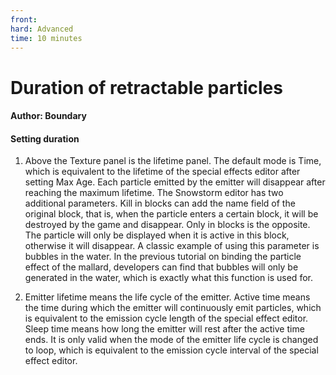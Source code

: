 ```yaml
--- 
front: 
hard: Advanced 
time: 10 minutes 
--- 
```


# Duration of retractable particles 



#### Author: Boundary 



#### Setting duration 

1) Above the Texture panel is the lifetime panel. The default mode is Time, which is equivalent to the lifetime of the special effects editor after setting Max Age. Each particle emitted by the emitter will disappear after reaching the maximum lifetime. The Snowstorm editor has two additional parameters. Kill in blocks can add the name field of the original block, that is, when the particle enters a certain block, it will be destroyed by the game and disappear. Only in blocks is the opposite. The particle will only be displayed when it is active in this block, otherwise it will disappear. A classic example of using this parameter is bubbles in the water. In the previous tutorial on binding the particle effect of the mallard, developers can find that bubbles will only be generated in the water, which is exactly what this function is used for. 

2) Emitter lifetime means the life cycle of the emitter. Active time means the time during which the emitter will continuously emit particles, which is equivalent to the emission cycle length of the special effect editor. Sleep time means how long the emitter will rest after the active time ends. It is only valid when the mode of the emitter life cycle is changed to loop, which is equivalent to the emission cycle interval of the special effect editor.